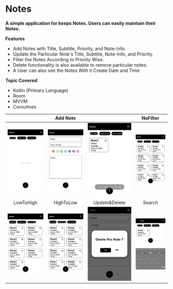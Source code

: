 # Notes
<b>A simple application for keeps Notes. Users can easily maintain their Notes. </b>


<b>Features</b>
<ul>
  <li>Add Notes with Title, Subtitle, Priority, and Note-Info. </li>
  <li>Update the Particular Note's Title, Subtitle, Note-Info, and Priority.</li>
  <li>Filter the Notes According to Priority Wise.</li>
  <li>Delete functionality is also available to remove particular notes.</li>
  <li>A User can also see the Notes With it Create Date and Time</li>
</ul>


<b>Topic Covered</b>
<ul>
  <li>Kotlin (Primary Language)</li>
  <li>Room</li>
  <li>MVVM</li>
  <li>Coroutines</li>
</ul>

| |Add Note| |NoFilter|
|:----:|:----:|:----:|:----:|
|<img altr="1" src="https://github.com/UmangGoti/Notes/blob/Develop/Screenshot/1.png">|<img altr="2" src="https://github.com/UmangGoti/Notes/blob/Develop/Screenshot/2.png">|<img altr="3" src="https://github.com/UmangGoti/Notes/blob/Develop/Screenshot/3.png">|<img altr="4" src="https://github.com/UmangGoti/Notes/blob/Develop/Screenshot/4.png">|
|LowToHigh|HighToLow|Update&Delete|Search|
|<img altr="5" src="https://github.com/UmangGoti/Notes/blob/Develop/Screenshot/5.png">|<img altr="6" src="https://github.com/UmangGoti/Notes/blob/Develop/Screenshot/6.png">|<img altr="7" src="https://github.com/UmangGoti/Notes/blob/Develop/Screenshot/7.png">|<img altr="6" src="https://github.com/UmangGoti/Notes/blob/Develop/Screenshot/8.png">|


